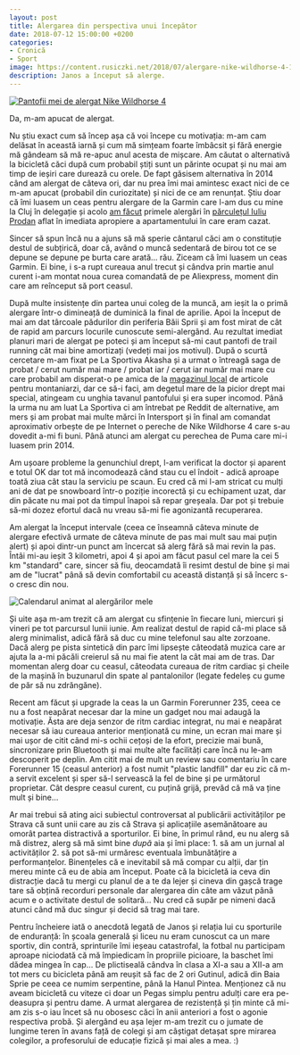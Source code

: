 ```yaml
---
layout: post
title: Alergarea din perspectiva unui începător
date: 2018-07-12 15:00:00 +0200
categories:
- Cronică
- Sport
image: https://content.rusiczki.net/2018/07/alergare-nike-wildhorse-4-1000x1000.jpg
description: Janos a început să alerge.
---
```

[![Pantofii mei de alergat Nike Wildhorse 4](https://content.rusiczki.net/2018/07/alergare-nike-wildhorse-4-1000x1000.jpg)](https://content.rusiczki.net/2018/07/alergare-nike-wildhorse-4.jpg)

Da, m-am apucat de alergat.

Nu știu exact cum să încep așa că voi începe cu motivația: m-am cam delăsat în această iarnă și cum mă simțeam foarte îmbâcsit și fără energie mă gândeam să mă re-apuc anul acesta de mișcare. Am căutat o alternativă la bicicletă căci după cum probabil știți sunt un părinte ocupat și nu mai am timp de ieșiri care durează cu orele. De fapt găsisem alternativa în 2014 când am alergat de câteva ori, dar nu prea îmi mai amintesc exact nici de ce m-am apucat (probabil din curiozitate) și nici de ce am renunțat. Știu doar că îmi luasem un ceas pentru alergare de la Garmin care l-am dus cu mine la Cluj în delegație și acolo [am făcut](https://www.rusiczki.net/2014/08/22/alti-10-ani/) primele alergări în [părculețul Iuliu Prodan](https://www.openstreetmap.org/#map=18/46.75762/23.57206) aflat în imediata apropiere a apartamentului în care eram cazat.

Sincer să spun încă nu a ajuns să mă sperie cântarul căci am o constituție destul de subțirică, doar că, având o muncă sedentară de birou tot ce se depune se depune pe burta care arată... rău. Ziceam că îmi luasem un ceas Garmin. Ei bine, i s-a rupt cureaua anul trecut și cândva prin martie anul curent i-am montat noua curea comandată de pe Aliexpress, moment din care am reînceput să port ceasul.

După multe insistențe din partea unui coleg de la muncă, am ieșit la o primă alergare într-o dimineață de duminică la final de aprilie. Apoi la început de mai am dat târcoale pădurilor din periferia Băii Sprii și am fost mirat de cât de rapid am parcurs locurile cunoscute semi-alergând. Au rezultat imediat planuri mari de alergat pe poteci și am început să-mi caut pantofi de trail running cât mai bine amortizați (vedeți mai jos motivul). După o scurtă cercetare m-am fixat pe La Sportiva Akasha și a urmat o întreagă saga de probat / cerut număr mai mare / probat iar / cerut iar număr mai mare cu care probabil am disperat-o pe amica de la [magazinul local](https://www.facebook.com/Alaska-Outdoor-Shop-167158273332818/) de articole pentru montaniarzi, dar ce să-i faci, am degetul mare de la picior drept mai special, atingeam cu unghia tavanul pantofului și era super incomod. Până la urma nu am luat La Sportiva ci am întrebat pe Reddit de alternative, am mers și am probat mai multe mărci în Intersport și în final am comandat aproximativ orbește de pe Internet o pereche de Nike Wildhorse 4 care s-au dovedit a-mi fi buni. Până atunci am alergat cu perechea de Puma care mi-i luasem prin 2014.

Am ușoare probleme la genunchiul drept, l-am verificat la doctor și aparent e totul OK dar tot mă incomodează când stau cu el îndoit - adică aproape toată ziua cât stau la serviciu pe scaun. Eu cred că mi l-am stricat cu mulți ani de dat pe snowboard într-o poziție incorectă și cu echipament uzat, dar din păcate nu mai pot da timpul înapoi să repar greșeala. Dar pot și trebuie să-mi dozez efortul dacă nu vreau să-mi fie agonizantă recuperarea.

Am alergat la început intervale (ceea ce înseamnă câteva minute de alergare efectivă urmate de câteva minute de pas mai mult sau mai puțin alert) și apoi dintr-un punct am încercat să alerg fără să mai revin la pas. Întâi mi-au ieșit 3 kilometri, apoi 4 și apoi am făcut pasul cel mare la cei 5 km "standard" care, sincer să fiu, deocamdată îi resimt destul de bine și mai am de "lucrat" până să devin comfortabil cu această distanță și să încerc s-o cresc din nou.

![Calendarul animat al alergărilor mele](https://content.rusiczki.net/2018/07/alergare-calendar-animat.gif)

Și uite așa m-am trezit că am alergat cu sfințenie în fiecare luni, miercuri și vineri pe tot parcursul lunii iunie. Am realizat destul de rapid că-mi place să alerg minimalist, adică fără să duc cu mine telefonul sau alte zorzoane. Dacă alerg pe pista sintetică din parc îmi lipsește câteodată muzica care ar ajuta la a-mi păcăli creierul să nu mai fie atent la cât mai am de tras. Dar momentan alerg doar cu ceasul, câteodata cureaua de ritm cardiac și cheile de la mașină în buzunarul din spate al pantalonilor (legate fedeleș cu gume de păr să nu zdrăngăne).

Recent am făcut și upgrade la ceas la un Garmin Forerunner 235, ceea ce nu a fost neapărat necesar dar la mine un gadget nou mai adaugă la motivație. Ăsta are deja senzor de ritm cardiac integrat, nu mai e neapărat necesar să iau cureaua anterior menționată cu mine, un ecran mai mare și mai ușor de citit când mi-s ochii cețoși de la efort, precizie mai bună, sincronizare prin Bluetooth și mai multe alte facilități care încă nu le-am descoperit pe deplin. Am citit mai de mult un review sau comentariu în care Forerunner 15 (ceasul anterior) a fost numit "plastic landfill" dar eu zic că m-a servit excelent și sper să-l servească la fel de bine și pe următorul proprietar. Cât despre ceasul curent, cu puțină grijă, prevăd că mă va ține mult și bine...

Ar mai trebui să ating aici subiectul controversat al publicării activităților pe Strava că sunt unii care au zis că Strava și aplicațiile asemănătoare au omorât partea distractivă a sporturilor. Ei bine, în primul rând, eu nu alerg să mă distrez, alerg să mă simt bine *după* aia și îmi place: 1. să am un jurnal al activităților 2. să pot să-mi urmăresc eventuala îmbunătățire a performanțelor. Binențeles că e inevitabil să mă compar cu alții, dar țin mereu minte că eu de abia am început. Poate că la bicicletă ia ceva din distracție dacă tu mergi cu planul de a te da lejer și cineva din gașcă trage tare să obțină recorduri personale dar alergarea din câte am văzut până acum e o activitate destul de solitară... Nu cred că supăr pe nimeni dacă atunci când mă duc singur și decid să trag mai tare.

Pentru încheiere iată o anecdotă legată de Janos și relația lui cu sporturile de enduranță: în școala generală și liceu nu eram cunoscut ca un mare sportiv, din contră, sprinturile îmi ieșeau catastrofal, la fotbal nu participam aproape niciodată că mă împiedicam în propriile picioare, la baschet îmi dădea mingea în cap... De plictiseală cândva în clasa a XI-a sau a XII-a am tot mers cu bicicleta până am reușit să fac de 2 ori Gutinul, adică din Baia Sprie pe ceea ce numim serpentine, până la Hanul Pintea. Menționez că nu aveam bicicletă cu viteze ci doar un Pegas simplu pentru adulți care era pe-deasupra și pentru dame. A urmat alergarea de rezistență și țin minte că mi-am zis s-o iau încet să nu obosesc căci în anii anteriori a fost o agonie respectiva probă. Și alergând eu așa lejer m-am trezit cu o jumate de lungime teren în avans față de colegi și am câștigat detașat spre mirarea colegilor, a profesorului de educație fizică și mai ales a mea. :)
